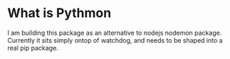 # What is Pythmon

I am building this package as an alternative to nodejs nodemon package. Currently it sits simply ontop of watchdog, and needs to be shaped into a real pip package.